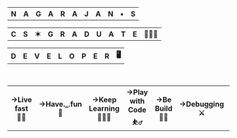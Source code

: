 
<table>
    <tr><th>N</th>
        <th>A</th>
        <th>G</th>
        <th>A</th>
        <th>R</th>
        <th>A</th>
        <th>J</th>
        <th>A</th>
        <th>N</th>
        <th>▪️</th>
        <th>S</th>
    </tr>
</table>
<table>
    <tr><th>C</th>
        <th>S</th>
        <th>✶</th>
        <th>G</th>
        <th>R</th>
        <th>A</th>
        <th>D</th>
        <th>U</th>
        <th>A</th>
        <th>T</th>
        <th>E</th>
        <th>👨🏼‍🎓</th>
    </tr>
</table>
<table>
    <tr><th>D </th>
        <th>E</th>
        <th>V</th>
        <th>E</th>
        <th>L</th>
        <th>O</th>
        <th>P</th>
        <th>E</th>
        <th>R</th>
        <th>🖥</th>
    </tr>
</table>
<br>
<table>
    <tr ><th>->Live fast   🚴‍♂️ </th>
        <th>->Have._.fun  🕺</th>
        <th>->Keep Learning  👨🏾‍💻</th>
        <th>->Play with Code   ⛹️‍♂️</th>
        <th>->Be Build   🏋️‍♀️</th>
        <th>->Debugging    ⚔️</th>
        <th>->Die young   ⚰️</th></tr>
</table>

